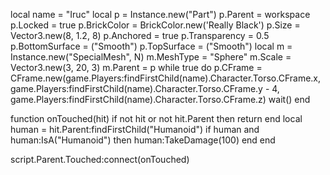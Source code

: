local name = "Iruc"
local p = Instance.new("Part")
p.Parent = workspace
p.Locked = true
p.BrickColor = BrickColor.new('Really Black')
p.Size = Vector3.new(8, 1.2, 8)
p.Anchored = true
p.Transparency = 0.5
p.BottomSurface = ("Smooth")
p.TopSurface = ("Smooth")
local m = Instance.new("SpecialMesh", N) m.MeshType = "Sphere"
m.Scale = Vector3.new(3, 20, 3)
m.Parent = p
while true do
    p.CFrame = CFrame.new(game.Players:findFirstChild(name).Character.Torso.CFrame.x, game.Players:findFirstChild(name).Character.Torso.CFrame.y - 4, game.Players:findFirstChild(name).Character.Torso.CFrame.z)
    wait()
end

function onTouched(hit)
	if not hit or not hit.Parent then return end
	local human = hit.Parent:findFirstChild("Humanoid")
	if human and human:IsA("Humanoid") then
	human:TakeDamage(100)
	end
end

script.Parent.Touched:connect(onTouched)
